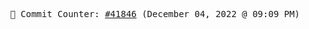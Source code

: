 <p align="center">
    <samp>
        📮 Commit Counter: <a href="https://github.com/Javascript-void0/Javascript-void0/commits/main">#41846</a> (December 04, 2022 @ 09:09 PM)
    </samp>
</p>